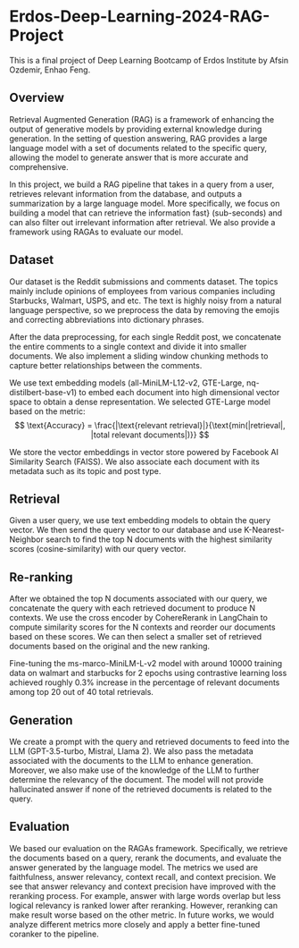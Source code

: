 # Erdos-Deep-Learning-2024-RAG-Project

This is a final project of Deep Learning Bootcamp of Erdos Institute by Afsin Ozdemir, Enhao Feng.

## Overview

Retrieval Augmented Generation (RAG) is a framework of enhancing the output of generative models by providing external knowledge during generation. In the setting of question answering, RAG provides a large language model with a set of documents related to the specific query, allowing the model to generate answer that is more accurate and comprehensive.

In this project, we build a RAG pipeline that takes in a query from a user, retrieves relevant information from the database, and outputs a summarization by a large language model. More specifically, we focus on building a model that can retrieve the information fast} (sub-seconds) and can also filter out irrelevant information after retrieval. We also provide a framework using RAGAs to evaluate our model.

## Dataset

Our dataset is the Reddit submissions and comments dataset. The topics mainly include opinions of employees from various companies including Starbucks, Walmart, USPS, and etc. The text is highly noisy from a natural language perspective, so we preprocess the data by removing the emojis and correcting abbreviations into dictionary phrases.

After the data preprocessing, for each single Reddit post, we concatenate the entire comments to a single context and divide it into smaller documents. We also implement a sliding window chunking methods to capture better relationships between the comments.

We use text embedding models (all-MiniLM-L12-v2, GTE-Large, nq-distilbert-base-v1) to embed each document into high dimensional vector space to obtain a dense representation. We selected GTE-Large model based on the metric:
$$
\text{Accuracy} = \frac{|\text{relevant retrieval}|}{\text{min(|retrieval|, |total relevant documents|)}}
$$

We store the vector embeddings in vector store powered by Facebook AI Similarity Search (FAISS). We also associate each document with its metadata such as its topic and post type.

## Retrieval

Given a user query, we use text embedding models to obtain the query vector. We then send the query vector to our database and use K-Nearest-Neighbor search to find the top N documents with the highest similarity scores (cosine-similarity) with our query vector.

## Re-ranking

After we obtained the top N documents associated with our query, we concatenate the query with each retrieved document to produce N contexts. We use the cross encoder by CohereRerank in LangChain to compute similarity scores for the N contexts and reorder our documents based on these scores. We can then select a smaller set of retrieved documents based on the original and the new ranking.

Fine-tuning the ms-marco-MiniLM-L-v2 model with around 10000 training data on walmart and starbucks for 2 epochs using contrastive learning loss achieved roughly 0.3\% increase in the percentage of relevant documents among top 20 out of 40 total retrievals.

## Generation

We create a prompt with the query and retrieved documents to feed into the LLM (GPT-3.5-turbo, Mistral, Llama 2). We also pass the metadata associated with the documents to the LLM to enhance generation. Moreover, we also make use of the knowledge of the LLM to further determine the relevancy of the document. The model will not provide hallucinated answer if none of the retrieved documents is related to the query.

## Evaluation

We based our evaluation on the RAGAs framework. Specifically, we retrieve the documents based on a query, rerank the documents, and evaluate the answer generated by the language model. The metrics we used are faithfulness, answer relevancy, context recall, and context precision. We see that answer relevancy and context precision have improved with the reranking process. For example, answer with large words overlap but less logical relevancy is ranked lower after reranking. However, reranking can make result worse based on the other metric. In future works, we would analyze different metrics more closely and apply a better fine-tuned coranker to the pipeline.
